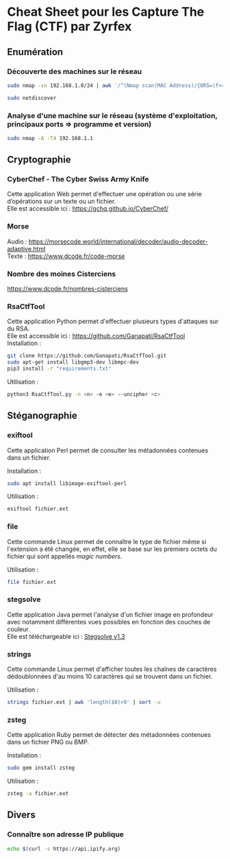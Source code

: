 # Cheat Sheet pour les Capture The Flag (CTF) par Zyrfex

## Enumération

### Découverte des machines sur le réseau
```bash
sudo nmap -sn 192.168.1.0/24 | awk '/^(Nmap scan|MAC Address)/{ORS=(f+=sub(/^.*(for|:..) /,""))%2?OFS:RS; print}END{printf "<<= Mon IP\n"}'
```
```bash
sudo netdiscover
```

### Analyse d'une machine sur le réseau (système d'exploitation, principaux ports => programme et version)
```bash
sudo nmap -A -T4 192.168.1.1
```

## Cryptographie

### CyberChef - The Cyber Swiss Army Knife
Cette application Web permet d'effectuer une opération ou une série d’opérations sur un texte ou un fichier.  
Elle est accessible ici : https://gchq.github.io/CyberChef/

### Morse
Audio : https://morsecode.world/international/decoder/audio-decoder-adaptive.html  
Texte : https://www.dcode.fr/code-morse

### Nombre des moines Cisterciens
https://www.dcode.fr/nombres-cisterciens

### RsaCtfTool
Cette application Python permet d'effectuer plusieurs types d'attaques sur du RSA.  
Elle est accessible ici : https://github.com/Ganapati/RsaCtfTool  
Installation :
```bash
git clone https://github.com/Ganapati/RsaCtfTool.git
sudo apt-get install libgmp3-dev libmpc-dev
pip3 install -r "requirements.txt"
```
Utilisation :
```bash
python3 RsaCtfTool.py -n <n> -e <e> --uncipher <c>
```

## Stéganographie

### exiftool
Cette application Perl permet de consulter les métadonnées contenues dans un fichier.  
  
Installation :
```bash
sudo apt install libimage-exiftool-perl
```
Utilisation :
```bash
exiftool fichier.ext
```

### file
Cette commande Linux permet de connaître le type de fichier même si l'extension a été changée, en effet, elle se base sur les premiers octets du fichier qui sont appellés _magic numbers_.  
  
Utilisation :
```bash
file fichier.ext
```

### stegsolve
Cette application Java permet l'analyse d'un fichier image en profondeur avec notamment différentes vues possibles en fonction des couches de couleur.  
Elle est téléchargeable ici : [Stegsolve v1.3](https://github.com/Zyrfex/CheatSheet/raw/main/Outils/Stegsolve%20v1.3.jar)

### strings
Cette commande Linux permet d'afficher toutes les chaînes de caractères dédoublonnées d'au moins 10 caractères qui se trouvent dans un fichier.  
  
Utilisation :
```bash
strings fichier.ext | awk 'length($0)>9' | sort -u
```

### zsteg
Cette application Ruby permet de détecter des métadonnées contenues dans un fichier PNG ou BMP.  
  
Installation :
```bash
sudo gem install zsteg
```
Utilisation :
```bash
zsteg -a fichier.ext
```

## Divers

### Connaître son adresse IP publique
```bash
echo $(curl -s https://api.ipify.org)
```
